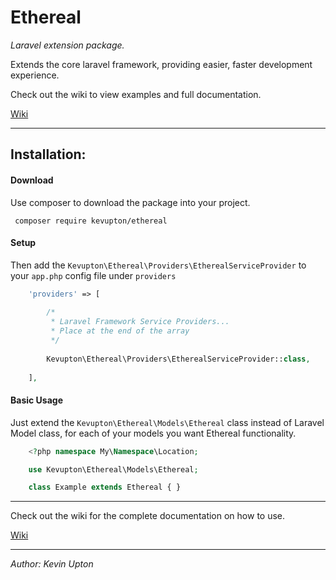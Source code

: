 # **Ethereal** #

*Laravel extension package.*

Extends the core laravel framework, providing easier, faster development experience.

Check out the wiki to view examples and full documentation.

[Wiki](https://github.com/kevupton/ethereal/wiki)

----------


## **Installation:** ##
#### Download
Use composer to download the package into your project.

     composer require kevupton/ethereal

#### Setup
Then add the `Kevupton\Ethereal\Providers\EtherealServiceProvider` to your `app.php` config file under `providers`

```php
    'providers' => [
    
        /*
         * Laravel Framework Service Providers...
         * Place at the end of the array
         */
    
        Kevupton\Ethereal\Providers\EtherealServiceProvider::class,
    
    ],
```


#### Basic Usage

Just extend the `Kevupton\Ethereal\Models\Ethereal` class instead of Laravel Model class, for each of your models you want Ethereal functionality. 

```php
    <?php namespace My\Namespace\Location;

    use Kevupton\Ethereal\Models\Ethereal;

    class Example extends Ethereal { }
```

------------

Check out the wiki for the complete documentation on how to use. 

[Wiki](https://github.com/kevupton/ethereal/wiki)

------------

*Author: Kevin Upton*


